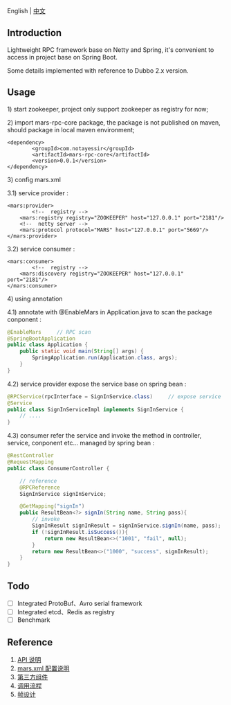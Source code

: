 English | [中文](https://github.com/notayessir/mars-rpc/blob/master/README_CN.md)

## Introduction

Lightweight RPC framework base on Netty and Spring, it's convenient to access in project base on Spring Boot.

Some details implemented with reference to Dubbo 2.x version. 

## Usage

1\) start zookeeper, project only support zookeeper as registry for now;

2\) import mars-rpc-core package, the package is not published on maven, should package in local maven environment;

```
<dependency>
		<groupId>com.notayessir</groupId>
		<artifactId>mars-rpc-core</artifactId>
		<version>0.0.1</version>
</dependency>
```

3\) config mars.xml

3.1\) service provider :

```
<mars:provider>
		<!--  registry -->
    <mars:registry registry="ZOOKEEPER" host="127.0.0.1" port="2181"/>
    <!--  netty server -->
    <mars:protocol protocol="MARS" host="127.0.0.1" port="5669"/>
</mars:provider>
```

3.2\) service consumer :

```
<mars:consumer>
		<!--  registry -->
    <mars:discovery registry="ZOOKEEPER" host="127.0.0.1" port="2181"/>
</mars:consumer>
```

4\) using annotation

4.1\) annotate with @EnableMars in Application.java to scan the package conponent :

```java
@EnableMars		// RPC scan
@SpringBootApplication
public class Application {
    public static void main(String[] args) {
        SpringApplication.run(Application.class, args);
    }
}
```

4.2\) service provider expose the service base on spring bean :

```java
@RPCService(rpcInterface = SignInService.class)		// expose service
@Service
public class SignInServiceImpl implements SignInService {
    // ....
}
```

4.3\) consumer refer the service and invoke the method in controller, service, conponent etc... managed by spring bean :

```java
@RestController
@RequestMapping
public class ConsumerController {

  	// reference
    @RPCReference
    SignInService signInService;

    @GetMapping("signIn")
    public ResultBean<?> signIn(String name, String pass){
      	// invoke
        SignInResult signInResult = signInService.signIn(name, pass);
        if (!signInResult.isSuccess()){
            return new ResultBean<>("1001", "fail", null);
        }
        return new ResultBean<>("1000", "success", signInResult);
    }
}
```

## Todo

- [ ] Integrated ProtoBuf、Avro serial framework
- [ ] Integrated etcd、Redis as registry
- [ ] Benchmark

## Reference

1. [API 说明](https://github.com/notayessir/mars-rpc/blob/master/docs/API.md)
2. [mars.xml 配置说明](https://github.com/notayessir/mars-rpc/blob/master/docs/mars.xml.md)
3. [第三方组件](https://github.com/notayessir/mars-rpc/blob/master/docs/component.md)
4. [调用流程](https://github.com/notayessir/mars-rpc/blob/master/docs/process.md)
5. [帧设计](https://github.com/notayessir/mars-rpc/blob/master/docs/frame.md)

